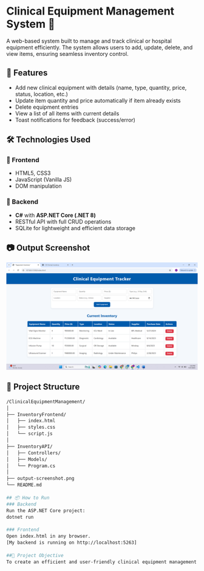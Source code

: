# Clinical Equipment Management System 🏥

A web-based system built to manage and track clinical or hospital equipment efficiently. The system allows users to add, update, delete, and view items, ensuring seamless inventory control.

## 🚀 Features

- Add new clinical equipment with details (name, type, quantity, price, status, location, etc.)
- Update item quantity and price automatically if item already exists
- Delete equipment entries
- View a list of all items with current details
- Toast notifications for feedback (success/error)

## 🛠️ Technologies Used

### 🔹 Frontend
- HTML5, CSS3
- JavaScript (Vanilla JS)
- DOM manipulation

### 🔹 Backend
- **C#** with **ASP.NET Core (.NET 8)**
- RESTful API with full CRUD operations
- SQLite for lightweight and efficient data storage

## 📷 Output Screenshot

![Equipment Management UI](OUTPUT.png)

## 📁 Project Structure

```bash
/ClinicalEquipmentManagement/
│
├── InventoryFrontend/
│   ├── index.html
│   ├── styles.css
│   └── script.js
│
├── InventoryAPI/
│   ├── Controllers/
│   ├── Models/
│   └── Program.cs
│
├── output-screenshot.png
└── README.md

## 📦 How to Run
### Backend
Run the ASP.NET Core project:
dotnet run

### Frontend
Open index.html in any browser.
[My backend is running on http://localhost:5263]

##🎯 Project Objective
To create an efficient and user-friendly clinical equipment management system that digitizes manual record-keeping using modern web technologies. This tool can be used in clinics, hospitals, or laboratories to keep real-time track of equipment inventory.
